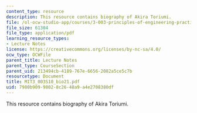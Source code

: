 ```yaml
---
content_type: resource
description: This resource contains biography of Akira Toriumi.
file: /ol-ocw-studio-app/courses/3-003-principles-of-engineering-practice-spring-2010/7980b90998028c2648a9a4e2708380df_MIT3_003S10_bio21.pdf
file_size: 61304
file_type: application/pdf
learning_resource_types:
- Lecture Notes
license: https://creativecommons.org/licenses/by-nc-sa/4.0/
ocw_type: OCWFile
parent_title: Lecture Notes
parent_type: CourseSection
parent_uid: 213494cb-4189-767e-6656-2082a5ce5c7b
resourcetype: Document
title: MIT3_003S10_bio21.pdf
uid: 7980b909-9802-8c26-48a9-a4e2708380df
---
```

This resource contains biography of Akira Toriumi.